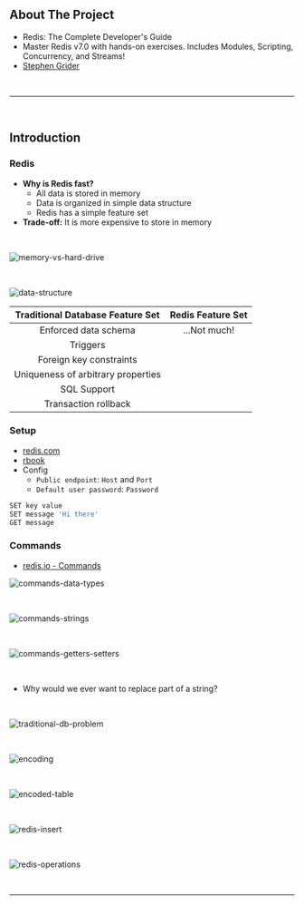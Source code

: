 ## About The Project

- Redis: The Complete Developer's Guide
- Master Redis v7.0 with hands-on exercises. Includes Modules, Scripting, Concurrency, and Streams!
- [Stephen Grider](https://github.com/StephenGrider)

&nbsp;

---

&nbsp;

## Introduction

### Redis

- **Why is Redis fast?**
  - All data is stored in memory
  - Data is organized in simple data structure
  - Redis has a simple feature set
- **Trade-off:** It is more expensive to store in memory

&nbsp;

![memory-vs-hard-drive](diagrams/memory-vs-hard-drive.png)

&nbsp;

![data-structure](diagrams/data-structure.png)

|  Traditional Database Feature Set  | Redis Feature Set |
| :--------------------------------: | :---------------: |
|        Enforced data schema        |   ...Not much!    |
|              Triggers              |                   |
|      Foreign key constraints       |                   |
| Uniqueness of arbitrary properties |                   |
|            SQL Support             |                   |
|        Transaction rollback        |                   |

### Setup

- [redis.com](https://redis.com/)
- [rbook](http://rbook.cloud/)
- Config
  - `Public endpoint`: `Host` and `Port`
  - `Default user password`: `Password`

```sh
SET key value
SET message 'Hi there'
GET message
```

### Commands

- [redis.io - Commands](https://redis.io/commands/)

![commands-data-types](diagrams/commands-data-types.png)

&nbsp;

![commands-strings](diagrams/commands-strings.png)

&nbsp;

![commands-getters-setters](diagrams/commands-getters-setters.png)

&nbsp;

- Why would we ever want to replace part of a string?

&nbsp;

![traditional-db-problem](diagrams/traditional-db-problem.png)

&nbsp;

![encoding](diagrams/encoding.png)

&nbsp;

![encoded-table](diagrams/encoded-table.png)

&nbsp;

![redis-insert](diagrams/redis-insert.png)

&nbsp;

![redis-operations](diagrams/redis-operations.png)

&nbsp;

---

&nbsp;
